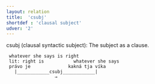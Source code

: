 ```yaml
---
layout: relation
title:  'csubj'
shortdef : 'clausal subject'
udver: '2'
---
```


csubj (clausal syntactic subject): The subject as a clause.

~~~ sdparse
 whatever she says is right
 lit: right is           whatever she says                   
 právo je              kakná tja víka            
   |____________csubj____________|            
                  →
~~~
